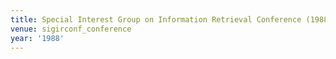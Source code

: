 ```yaml
---
title: Special Interest Group on Information Retrieval Conference (1988)
venue: sigirconf_conference
year: '1988'
---
```

